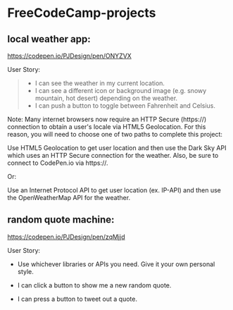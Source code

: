 # FreeCodeCamp-projects



## local weather app:

https://codepen.io/PJDesign/pen/ONYZVX

User Story: 

> * I can see the weather in my current location.
> * I can see a different icon or background image (e.g. snowy mountain, hot desert) depending on the weather.
> * I can push a button to toggle between Fahrenheit and Celsius.

Note: Many internet browsers now require an HTTP Secure (https://) connection to obtain a user's locale via HTML5 Geolocation. For this reason, you will need to choose one of two paths to complete this project:

Use HTML5 Geolocation to get user location and then use the Dark Sky API which uses an HTTP Secure connection for the weather. Also, be sure to connect to CodePen.io via https://.

Or:

Use an Internet Protocol API to get user location (ex. IP-API) and then use the OpenWeatherMap API for the weather.




## random quote machine:


https://codepen.io/PJDesign/pen/zqMjjd

User Story:

* Use whichever libraries or APIs you need. Give it your own personal style.

* I can click a button to show me a new random quote.

* I can press a button to tweet out a quote.
